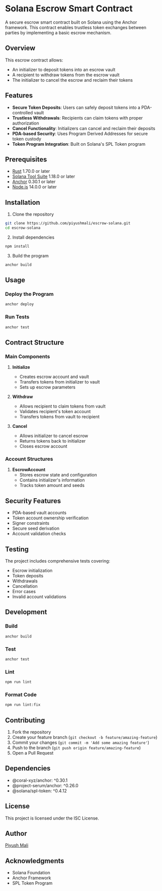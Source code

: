 # Solana Escrow Smart Contract

A secure escrow smart contract built on Solana using the Anchor framework. This contract enables trustless token exchanges between parties by implementing a basic escrow mechanism.

## Overview

This escrow contract allows:
- An initializer to deposit tokens into an escrow vault
- A recipient to withdraw tokens from the escrow vault
- The initializer to cancel the escrow and reclaim their tokens

## Features

- **Secure Token Deposits**: Users can safely deposit tokens into a PDA-controlled vault
- **Trustless Withdrawals**: Recipients can claim tokens with proper authorization
- **Cancel Functionality**: Initializers can cancel and reclaim their deposits
- **PDA-based Security**: Uses Program Derived Addresses for secure token custody
- **Token Program Integration**: Built on Solana's SPL Token program

## Prerequisites

- [Rust](https://rustup.rs/) 1.70.0 or later
- [Solana Tool Suite](https://docs.solana.com/cli/install-solana-cli-tools) 1.18.0 or later
- [Anchor](https://www.anchor-lang.com/docs/installation) 0.30.1 or later
- [Node.js](https://nodejs.org/) 14.0.0 or later

## Installation

1. Clone the repository
```bash
git clone https://github.com/piyushmali/escrow-solana.git
cd escrow-solana
```

2. Install dependencies
```bash
npm install
```

3. Build the program
```bash
anchor build
```

## Usage

### Deploy the Program
```bash
anchor deploy
```

### Run Tests
```bash
anchor test
```

## Contract Structure

### Main Components

1. **Initialize**
   - Creates escrow account and vault
   - Transfers tokens from initializer to vault
   - Sets up escrow parameters

2. **Withdraw**
   - Allows recipient to claim tokens from vault
   - Validates recipient's token account
   - Transfers tokens from vault to recipient

3. **Cancel**
   - Allows initializer to cancel escrow
   - Returns tokens back to initializer
   - Closes escrow account

### Account Structures

1. **EscrowAccount**
   - Stores escrow state and configuration
   - Contains initializer's information
   - Tracks token amount and seeds

## Security Features

- PDA-based vault accounts
- Token account ownership verification
- Signer constraints
- Secure seed derivation
- Account validation checks

## Testing

The project includes comprehensive tests covering:
- Escrow initialization
- Token deposits
- Withdrawals
- Cancellation
- Error cases
- Invalid account validations

## Development

### Build
```bash
anchor build
```

### Test
```bash
anchor test
```

### Lint
```bash
npm run lint
```

### Format Code
```bash
npm run lint:fix
```

## Contributing

1. Fork the repository
2. Create your feature branch (`git checkout -b feature/amazing-feature`)
3. Commit your changes (`git commit -m 'Add some amazing feature'`)
4. Push to the branch (`git push origin feature/amazing-feature`)
5. Open a Pull Request

## Dependencies

- @coral-xyz/anchor: ^0.30.1
- @project-serum/anchor: ^0.26.0
- @solana/spl-token: ^0.4.12

## License

This project is licensed under the ISC License.

## Author

[Piyush Mali](https://github.com/piyushmali)

## Acknowledgments

- Solana Foundation
- Anchor Framework
- SPL Token Program
